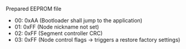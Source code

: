 Prepared EEPROM file
* 00: 0xAA (Bootloader shall jump to the application)
* 01: 0xFF (Node nickname not set)
* 02: 0xFF (Segment controller CRC)
* 03: 0xFF (Node control flags -> triggers a restore factory settings)


